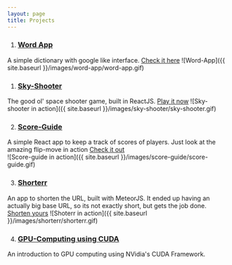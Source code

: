 ```yaml
---
layout: page
title: Projects
---
```


1. ### [Word App](word-app)
A simple dictionary with google like interface. [Check it here](https://app-word-app.herokuapp.com) 
![Word-App]({{ site.baseurl }}/images/word-app/word-app.gif)  

1. ### [Sky-Shooter](sky-shooter)
The good ol' space shooter game, built in ReactJS. [Play it now](https://sky-shooter.herokuapp.com) 
![Sky-shooter in action]({{ site.baseurl }}/images/sky-shooter/sky-shooter.gif)     

2. ### [Score-Guide](score-guide)
A simple React app to keep a track of scores of players. Just look at the amazing flip-move in action [Check it out](https://score-guide.herokuapp.com/)    
![Score-guide in action]({{ site.baseurl }}/images/score-guide/score-guide.gif)


3. ### [Shorterr](shorterr)
An app to shorten the URL, built with MeteorJS. It ended up having an actually big base URL, so its not exactly short, but gets the job done. [Shorten yours](https://shorterr.herokuapp.com/)
![Shoterr in action]({{ site.baseurl }}/images/shorterr/shorterr.gif)


4. ### [GPU-Computing using CUDA](gpu-computing-using-cuda) 
An introduction to GPU computing using NVidia's CUDA Framework.


